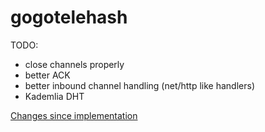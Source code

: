 gogotelehash
============

TODO:

- close channels properly
- better ACK
- better inbound channel handling (net/http like handlers)
- Kademlia DHT

[Changes since implementation](https://github.com/telehash/telehash.org/compare/feb3421b36a03e97f395f014a494f5dc90695f04...master)
